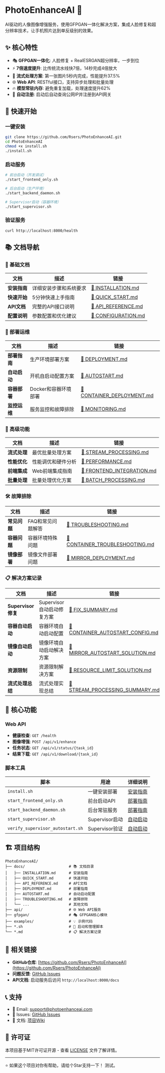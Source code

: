 # PhotoEnhanceAI 🎨

AI驱动的人像图像增强服务，使用GFPGAN一体化解决方案，集成人脸修复和超分辨率技术，让手机照片达到单反级别的效果。

## ✨ 核心特性

- 🎭 **GFPGAN一体化**: 人脸修复 + RealESRGAN超分辨率，一步到位
- ⚡ **7倍速度提升**: 比传统流水线快7倍，14秒完成4倍放大
- 🚀 **流式处理方案**: 第一张图片5秒内完成，性能提升37.5%
- 🌐 **Web API**: RESTful接口，支持异步处理和批量处理
- 🔥 **模型常驻内存**: 避免重复加载，处理速度提升62%
- 🔗 **自动注册**: 启动后自动查询公网IP并注册到API网关

## 🚀 快速开始

### 一键安装
```bash
git clone https://github.com/Rsers/PhotoEnhanceAI.git
cd PhotoEnhanceAI
chmod +x install.sh
./install.sh
```

### 启动服务
```bash
# 前台启动（开发调试）
./start_frontend_only.sh

# 后台启动（生产环境）
./start_backend_daemon.sh

# Supervisor启动（容器环境）
./start_supervisor.sh
```

### 验证服务
```bash
curl http://localhost:8000/health
```

## 📚 文档导航

### 📖 基础文档
| 文档 | 描述 | 链接 |
|------|------|------|
| **安装指南** | 详细安装步骤和系统要求 | [📘 INSTALLATION.md](docs/INSTALLATION.md) |
| **快速开始** | 5分钟快速上手指南 | [📘 QUICK_START.md](docs/QUICK_START.md) |
| **API文档** | 完整的API接口说明 | [📘 API_REFERENCE.md](docs/API_REFERENCE.md) |
| **配置说明** | 参数配置和优化建议 | [📘 CONFIGURATION.md](docs/CONFIGURATION.md) |

### 🔧 部署运维
| 文档 | 描述 | 链接 |
|------|------|------|
| **部署指南** | 生产环境部署方案 | [📘 DEPLOYMENT.md](docs/DEPLOYMENT.md) |
| **自动启动** | 开机自启动配置方案 | [📘 AUTOSTART.md](docs/AUTOSTART.md) |
| **容器部署** | Docker和容器环境部署 | [📘 CONTAINER_DEPLOYMENT.md](docs/CONTAINER_DEPLOYMENT.md) |
| **监控运维** | 服务监控和故障排除 | [📘 MONITORING.md](docs/MONITORING.md) |

### 🚀 高级功能
| 文档 | 描述 | 链接 |
|------|------|------|
| **流式处理** | 最优批量处理方案 | [📘 STREAM_PROCESSING.md](docs/STREAM_PROCESSING.md) |
| **性能优化** | 性能调优和硬件分析 | [📘 PERFORMANCE.md](docs/PERFORMANCE.md) |
| **前端集成** | Web前端集成指南 | [📘 FRONTEND_INTEGRATION.md](docs/FRONTEND_INTEGRATION.md) |
| **批量处理** | 批量处理优化方案 | [📘 BATCH_PROCESSING.md](docs/BATCH_PROCESSING.md) |

### 🛠️ 故障排除
| 文档 | 描述 | 链接 |
|------|------|------|
| **常见问题** | FAQ和常见问题解答 | [📘 TROUBLESHOOTING.md](docs/TROUBLESHOOTING.md) |
| **容器问题** | 容器环境特殊问题 | [📘 CONTAINER_TROUBLESHOOTING.md](docs/CONTAINER_TROUBLESHOOTING.md) |
| **镜像部署** | 镜像文件部署问题 | [📘 MIRROR_DEPLOYMENT.md](docs/MIRROR_DEPLOYMENT.md) |

### 📋 解决方案记录
| 文档 | 描述 | 链接 |
|------|------|------|
| **Supervisor修复** | Supervisor自动启动修复方案 | [📘 FIX_SUMMARY.md](FIX_SUMMARY.md) |
| **容器自动启动** | 容器环境自动启动配置 | [📘 CONTAINER_AUTOSTART_CONFIG.md](CONTAINER_AUTOSTART_CONFIG.md) |
| **镜像自动启动** | 镜像环境自动启动解决方案 | [📘 MIRROR_AUTOSTART_SOLUTION.md](MIRROR_AUTOSTART_SOLUTION.md) |
| **资源限制** | 资源限制解决方案 | [📘 RESOURCE_LIMIT_SOLUTION.md](RESOURCE_LIMIT_SOLUTION.md) |
| **流式处理总结** | 流式处理实现总结 | [📘 STREAM_PROCESSING_SUMMARY.md](STREAM_PROCESSING_SUMMARY.md) |

## 🎯 核心功能

### Web API
- **健康检查**: `GET /health`
- **图像增强**: `POST /api/v1/enhance`
- **任务状态**: `GET /api/v1/status/{task_id}`
- **结果下载**: `GET /api/v1/download/{task_id}`

### 脚本工具
| 脚本 | 用途 | 详细说明 |
|------|------|----------|
| `install.sh` | 一键安装部署 | [安装指南](docs/INSTALLATION.md) |
| `start_frontend_only.sh` | 前台启动API | [部署指南](docs/DEPLOYMENT.md) |
| `start_backend_daemon.sh` | 后台常驻服务 | [部署指南](docs/DEPLOYMENT.md) |
| `start_supervisor.sh` | Supervisor启动 | [自动启动](docs/AUTOSTART.md) |
| `verify_supervisor_autostart.sh` | Supervisor验证 | [自动启动](docs/AUTOSTART.md) |

## 🏗️ 项目结构

```
PhotoEnhanceAI/
├── docs/                    # 📚 文档目录
│   ├── INSTALLATION.md      # 安装指南
│   ├── QUICK_START.md       # 快速开始
│   ├── API_REFERENCE.md     # API文档
│   ├── DEPLOYMENT.md        # 部署指南
│   ├── AUTOSTART.md         # 自动启动配置
│   ├── TROUBLESHOOTING.md   # 故障排除
│   └── ...                  # 其他文档
├── api/                     # 🌐 Web API服务
├── gfpgan/                  # 🎭 GFPGAN核心模块
├── examples/                # 💡 示例代码
├── *.sh                     # 🔧 启动和管理脚本
└── *.md                     # 📋 解决方案记录
```

## 🔗 相关链接

- **GitHub仓库**: [https://github.com/Rsers/PhotoEnhanceAI](https://github.com/Rsers/PhotoEnhanceAI)
- **问题反馈**: [GitHub Issues](https://github.com/Rsers/PhotoEnhanceAI/issues)
- **API文档**: 启动服务后访问 `http://localhost:8000/docs`

## 📞 支持

- 📧 Email: support@photoenhanceai.com
- 💬 Issues: [GitHub Issues](https://github.com/Rsers/PhotoEnhanceAI/issues)
- 📖 文档: [项目Wiki](https://github.com/Rsers/PhotoEnhanceAI/wiki)

## 📄 许可证

本项目基于MIT许可证开源 - 查看 [LICENSE](LICENSE) 文件了解详情。

---

⭐ 如果这个项目对你有帮助，请给个Star支持一下！
测试。
